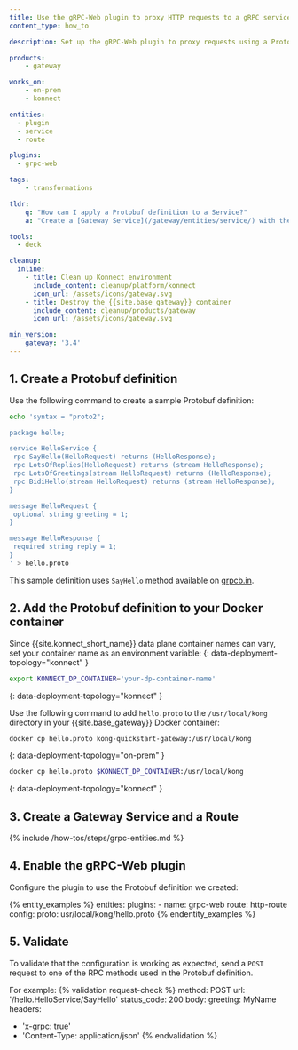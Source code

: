 ```yaml
---
title: Use the gRPC-Web plugin to proxy HTTP requests to a gRPC service
content_type: how_to

description: Set up the gRPC-Web plugin to proxy requests using a Protobuf definition.

products:
    - gateway

works_on:
    - on-prem
    - konnect

entities: 
  - plugin
  - service
  - route

plugins:
  - grpc-web

tags:
    - transformations

tldr:
    q: "How can I apply a Protobuf definition to a Service?"
    a: "Create a [Gateway Service](/gateway/entities/service/) with the `grpc` protocol, then create a [Route](/gateway/entities/route/) and enable the [gRPC-Web](/plugins/grpc-web/) plugin. Specify the path to your Protobuf file in the `config.proto` parameter."

tools:
  - deck

cleanup:
  inline:
    - title: Clean up Konnect environment
      include_content: cleanup/platform/konnect
      icon_url: /assets/icons/gateway.svg
    - title: Destroy the {{site.base_gateway}} container
      include_content: cleanup/products/gateway
      icon_url: /assets/icons/gateway.svg

min_version:
    gateway: '3.4'
---
```



## 1. Create a Protobuf definition

Use the following command to create a sample Protobuf definition:

```sh
echo 'syntax = "proto2";

package hello;

service HelloService {
 rpc SayHello(HelloRequest) returns (HelloResponse);
 rpc LotsOfReplies(HelloRequest) returns (stream HelloResponse);
 rpc LotsOfGreetings(stream HelloRequest) returns (HelloResponse);
 rpc BidiHello(stream HelloRequest) returns (stream HelloResponse);
}

message HelloRequest {
 optional string greeting = 1;
}

message HelloResponse {
 required string reply = 1;
}
' > hello.proto
```

This sample definition uses `SayHello` method available on [grpcb.in](https://grpcb.in/).

## 2. Add the Protobuf definition to your Docker container

Since {{site.konnect_short_name}} data plane container names can vary, set your container name as an environment variable:
{: data-deployment-topology="konnect" }
```sh
export KONNECT_DP_CONTAINER='your-dp-container-name'
```
{: data-deployment-topology="konnect" }

Use the following command to add `hello.proto` to the `/usr/local/kong` directory in your {{site.base_gateway}} Docker container:

```sh
docker cp hello.proto kong-quickstart-gateway:/usr/local/kong
```
{: data-deployment-topology="on-prem" }

```sh
docker cp hello.proto $KONNECT_DP_CONTAINER:/usr/local/kong
```
{: data-deployment-topology="konnect" }

## 3. Create a Gateway Service and a Route

{% include /how-tos/steps/grpc-entities.md %}

## 4. Enable the gRPC-Web plugin

Configure the plugin to use the Protobuf definition we created:

{% entity_examples %}
entities:
    plugins:
    - name: grpc-web
      route: http-route
      config:
        proto: usr/local/kong/hello.proto
{% endentity_examples %}

## 5. Validate

To validate that the configuration is working as expected, send a `POST` request to one of the RPC methods used in the Protobuf definition.

For example:
{% validation request-check %}
method: POST
url: '/hello.HelloService/SayHello'
status_code: 200
body:
  greeting: MyName
headers:
  - 'x-grpc: true'
  - 'Content-Type: application/json'
{% endvalidation %}